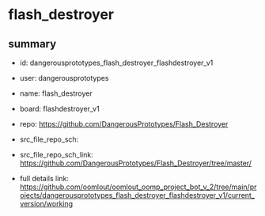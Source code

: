 # flash_destroyer
 
## summary 
* id: dangerousprototypes_flash_destroyer_flashdestroyer_v1
* user: dangerousprototypes
* name: flash_destroyer
* board: flashdestroyer_v1
* repo: https://github.com/DangerousPrototypes/Flash_Destroyer



* src_file_repo_sch: 
* src_file_repo_sch_link: https://github.com/DangerousPrototypes/Flash_Destroyer/tree/master/
* full details link: https://github.com/oomlout/oomlout_oomp_project_bot_v_2/tree/main/projects/dangerousprototypes_flash_destroyer_flashdestroyer_v1/current_version/working  







